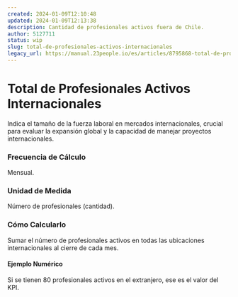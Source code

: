 ```yaml
---
created: 2024-01-09T12:10:48
updated: 2024-01-09T12:13:38
description: Cantidad de profesionales activos fuera de Chile.
author: 5127711
status: wip
slug: total-de-profesionales-activos-internacionales
legacy_url: https://manual.23people.io/es/articles/8795868-total-de-profesionales-activos-internacionales
---
```


# Total de Profesionales Activos Internacionales

Indica el tamaño de la fuerza laboral en mercados internacionales, crucial
para evaluar la expansión global y la capacidad de manejar proyectos
internacionales.

### Frecuencia de Cálculo

Mensual.

### Unidad de Medida

Número de profesionales (cantidad).

### Cómo Calcularlo

Sumar el número de profesionales activos en todas las ubicaciones
internacionales al cierre de cada mes.

#### Ejemplo Numérico

Si se tienen 80 profesionales activos en el extranjero, ese es el valor del
KPI.


